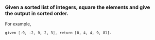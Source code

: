### Given a sorted list of integers, square the elements and give the output in sorted order.
For example, 
```
given [-9, -2, 0, 2, 3], return [0, 4, 4, 9, 81].
```